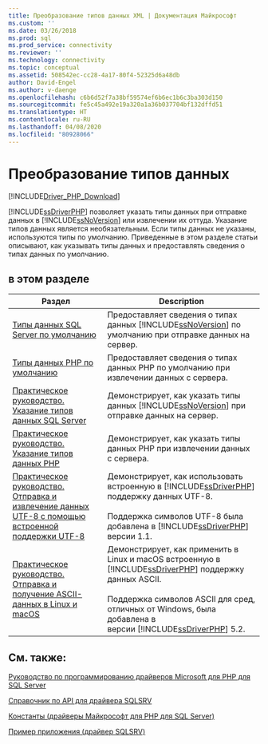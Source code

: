 ```yaml
---
title: Преобразование типов данных XML | Документация Майкрософт
ms.custom: ''
ms.date: 03/26/2018
ms.prod: sql
ms.prod_service: connectivity
ms.reviewer: ''
ms.technology: connectivity
ms.topic: conceptual
ms.assetid: 508542ec-cc28-4a17-80f4-52325d6a48db
author: David-Engel
ms.author: v-daenge
ms.openlocfilehash: c6b6d52f7a38bf59574ef6b6ec1b6c3ba303d150
ms.sourcegitcommit: fe5c45a492e19a320a1a36b037704bf132dffd51
ms.translationtype: HT
ms.contentlocale: ru-RU
ms.lasthandoff: 04/08/2020
ms.locfileid: "80928066"
---
```

# <a name="converting-data-types"></a>Преобразование типов данных
[!INCLUDE[Driver_PHP_Download](../../includes/driver_php_download.md)]

[!INCLUDE[ssDriverPHP](../../includes/ssdriverphp_md.md)] позволяет указать типы данных при отправке данных в [!INCLUDE[ssNoVersion](../../includes/ssnoversion-md.md)] или извлечении их оттуда. Указание типов данных является необязательным. Если типы данных не указаны, используются типы по умолчанию. Приведенные в этом разделе статьи описывают, как указывать типы данных и предоставлять сведения о типах данных по умолчанию.  
  
## <a name="in-this-section"></a>в этом разделе  
  
|Раздел|Description|  
|---------|---------------|  
|[Типы данных SQL Server по умолчанию](../../connect/php/default-sql-server-data-types.md)|Предоставляет сведения о типах данных [!INCLUDE[ssNoVersion](../../includes/ssnoversion-md.md)] по умолчанию при отправке данных на сервер.|  
|[Типы данных PHP по умолчанию](../../connect/php/default-php-data-types.md)|Предоставляет сведения о типах данных PHP по умолчанию при извлечении данных с сервера.|  
|[Практическое руководство. Указание типов данных SQL Server](../../connect/php/how-to-specify-sql-server-data-types-when-using-the-sqlsrv-driver.md)|Демонстрирует, как указать типы данных [!INCLUDE[ssNoVersion](../../includes/ssnoversion-md.md)] при отправке данных на сервер.|  
|[Практическое руководство. Указание типов данных PHP](../../connect/php/how-to-specify-php-data-types.md)|Демонстрирует, как указать типы данных PHP при извлечении данных с сервера.|  
|[Практическое руководство. Отправка и извлечение данных UTF-8 с помощью встроенной поддержки UTF-8](../../connect/php/how-to-send-and-retrieve-utf-8-data-using-built-in-utf-8-support.md)|Демонстрирует, как использовать встроенную в [!INCLUDE[ssDriverPHP](../../includes/ssdriverphp_md.md)] поддержку данных UTF-8.<br /><br />Поддержка символов UTF-8 была добавлена в [!INCLUDE[ssDriverPHP](../../includes/ssdriverphp_md.md)] версии 1.1.|  
|[Практическое руководство. Отправка и получение ASCII-данных в Linux и macOS](../../connect/php/how-to-send-and-retrieve-ascii-data-in-linux-mac.md)|Демонстрирует, как применить в Linux и macOS встроенную в [!INCLUDE[ssDriverPHP](../../includes/ssdriverphp_md.md)] поддержку данных ASCII.<br /><br />Поддержка символов ASCII для сред, отличных от Windows, была добавлена в версии [!INCLUDE[ssDriverPHP](../../includes/ssdriverphp_md.md)] 5.2.|
  
## <a name="see-also"></a>См. также:  
[Руководство по программированию драйверов Microsoft для PHP для SQL Server](../../connect/php/programming-guide-for-php-sql-driver.md)

[Справочник по API для драйвера SQLSRV](../../connect/php/sqlsrv-driver-api-reference.md)

[Константы (драйверы Майкрософт для PHP для SQL Server)](../../connect/php/constants-microsoft-drivers-for-php-for-sql-server.md)

[Пример приложения (драйвер SQLSRV)](../../connect/php/example-application-sqlsrv-driver.md)  
  
